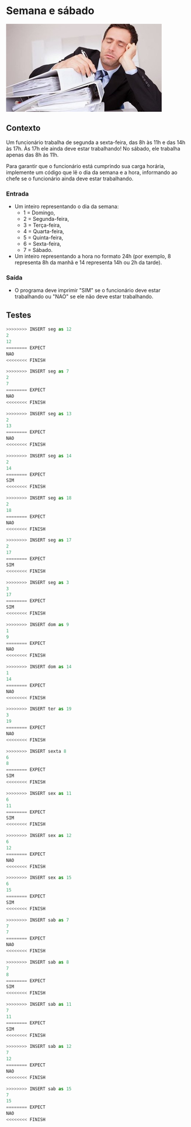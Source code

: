 # Semana e sábado

![_](cover.jpg)

## Contexto

Um funcionário trabalha de segunda a sexta-feira, das 8h às 11h e das 14h às 17h. Às 17h ele ainda deve estar trabalhando! No sábado, ele trabalha apenas das 8h às 11h.

Para garantir que o funcionário está cumprindo sua carga horária, implemente um código que lê o dia da semana e a hora, informando ao chefe se o funcionário ainda deve estar trabalhando.

### Entrada

- Um inteiro representando o dia da semana:
  - 1 = Domingo,
  - 2 = Segunda-feira,
  - 3 = Terça-feira,
  - 4 = Quarta-feira,
  - 5 = Quinta-feira,
  - 6 = Sexta-feira,
  - 7 = Sábado.
- Um inteiro representando a hora no formato 24h (por exemplo, 8 representa 8h da manhã e 14 representa 14h ou 2h da tarde).

### Saída

- O programa deve imprimir "SIM" se o funcionário deve estar trabalhando ou "NAO" se ele não deve estar trabalhando.

## Testes

```py
>>>>>>>> INSERT seg as 12
2
12
======== EXPECT
NAO
<<<<<<<< FINISH
```

```py
>>>>>>>> INSERT seg as 7
2
7
======== EXPECT
NAO
<<<<<<<< FINISH
```

```py
>>>>>>>> INSERT seg as 13
2
13
======== EXPECT
NAO
<<<<<<<< FINISH
```

```py
>>>>>>>> INSERT seg as 14
2
14
======== EXPECT
SIM
<<<<<<<< FINISH
```

```py
>>>>>>>> INSERT seg as 18
2
18
======== EXPECT
NAO
<<<<<<<< FINISH
```

```py
>>>>>>>> INSERT seg as 17
2
17
======== EXPECT
SIM
<<<<<<<< FINISH
```

```py
>>>>>>>> INSERT seg as 3
3
17
======== EXPECT
SIM
<<<<<<<< FINISH
```

```py
>>>>>>>> INSERT dom as 9
1
9
======== EXPECT
NAO
<<<<<<<< FINISH
```

```py
>>>>>>>> INSERT dom as 14
1
14
======== EXPECT
NAO
<<<<<<<< FINISH
```

```py
>>>>>>>> INSERT ter as 19
3
19
======== EXPECT
NAO
<<<<<<<< FINISH
```

```py
>>>>>>>> INSERT sexta 8
6
8
======== EXPECT
SIM
<<<<<<<< FINISH
```

```py
>>>>>>>> INSERT sex as 11
6
11
======== EXPECT
SIM
<<<<<<<< FINISH
```

```py
>>>>>>>> INSERT sex as 12
6
12
======== EXPECT
NAO
<<<<<<<< FINISH
```

```py
>>>>>>>> INSERT sex as 15
6
15
======== EXPECT
SIM
<<<<<<<< FINISH
```

```py
>>>>>>>> INSERT sab as 7
7
7
======== EXPECT
NAO
<<<<<<<< FINISH
```

```py
>>>>>>>> INSERT sab as 8
7
8
======== EXPECT
SIM
<<<<<<<< FINISH
```

```py
>>>>>>>> INSERT sab as 11
7
11
======== EXPECT
SIM
<<<<<<<< FINISH
```

```py
>>>>>>>> INSERT sab as 12
7
12
======== EXPECT
NAO
<<<<<<<< FINISH
```

```py
>>>>>>>> INSERT sab as 15
7
15
======== EXPECT
NAO
<<<<<<<< FINISH

```
